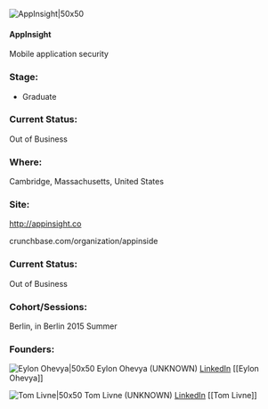

![AppInsight|50x50](https://apimg.techstars.com/connect/images/image_files/55f0561f808320b34c000001/original/appinside_text_bottom.png)

#### AppInsight
Mobile application security

### Stage: 
 - Graduate 

### Current Status: 
Out of Business

### Where:
Cambridge, Massachusetts, United States

### Site:
http://appinsight.co



crunchbase.com/organization/appinside

### Current Status: 
Out of Business

### Cohort/Sessions: 
Berlin, in Berlin 2015 Summer

### Founders: 

![Eylon Ohevya|50x50](https://apimg.techstars.com/connect/images/image_files/582bfa2bc2f1c4a2ca000003/original/7305_4_ts.jpg) Eylon Ohevya (UNKNOWN) [LinkedIn](https://linkedin.com/in/eohevya) [[Eylon Ohevya]]

![Tom Livne|50x50](https://apimg.techstars.com/connect/images/image_files/558053f8883a9c43cc000002/original/1234.jpg) Tom Livne (UNKNOWN) [LinkedIn](https://linkedin.com/in/tom-livne-a039b365) [[Tom Livne]]


